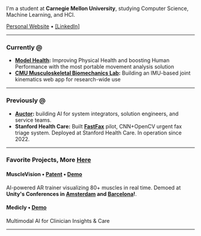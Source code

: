 ### 

I'm a student at **Carnegie Mellon University**, studying Computer Science, Machine Learning, and HCI. 

[Personal Website](https://www.juliannth.com) • [[LinkedIn]](https://www.linkedin.com/in/JulianNTH/)

---

### Currently @

* **[Model Health](https://www.modelhealth.io/):** Improving Physical Health and boosting Human Performance with the most portable movement analysis solution
* **[CMU Musculoskeletal Biomechanics Lab](https://www.meche.engineering.cmu.edu/faculty/halilaj-musculoskeletal-biomechanics-lab.html):** Building an IMU-based joint kinematics web app for research-wide use

---

### Previously @
* **[Auctor](https://www.getauctor.com/):** building AI for system integrators, solution engineers, and service teams.
* **Stanford Health Care:** Built **[FastFax](https://med.stanford.edu/seal/explore-seal-app/fast-fax.html)** pilot, CNN+OpenCV urgent fax triage system. Deployed at Stanford Health Care. In operation since 2022. 

---

### Favorite Projects, More [Here](https://www.juliannth.com/#projects)

#### MuscleVision • [Patent](https://patents.google.com/patent/US20250157072A1/en) • [Demo](https://www.youtube.com/watch?si=SeSNCDidjBbocxI-&t=1670&v=VSEk5gc-q_g&feature=youtu.be) 
AI-powered AR trainer visualizing 80+ muscles in real time. Demoed at **Unity's Conferences in [Amsterdam](https://www.youtube.com/watch?v=8ZIdejTiXAE&t=2894s) and [Barcelona](https://www.youtube.com/watch?v=okSYmGrPBDE&t=28s)!**.  

#### Medicly • [Demo](https://www.medicly.dev/) 
Multimodal AI for Clinician Insights & Care

---
